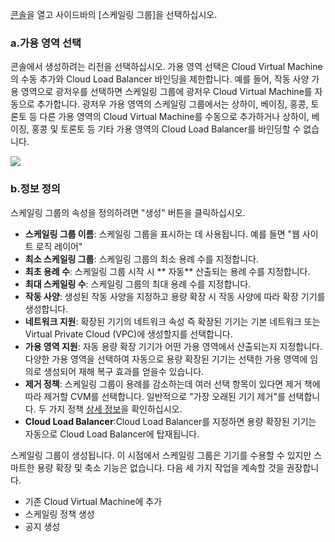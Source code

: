 [콘솔](https://console.cloud.tencent.com/autoscaling/config)을 열고 사이드바의 [스케일링 그룹]을 선택하십시오.

### a.가용 영역 선택

콘솔에서 생성하려는 리전을 선택하십시오. 가용 영역 선택은 Cloud Virtual Machine의 수동 추가와 Cloud Load Balancer 바인딩을 제한합니다. 예를 들어, 작동 사양 가용 영역으로 광저우를 선택하면 스케일링 그룹에 광저우 Cloud Virtual Machine를 자동으로 추가합니다. 광저우 가용 영역의 스케일링 그룹에서는 상하이, 베이징, 홍콩, 토론토 등 다른 가용 영역의 Cloud Virtual Machine를 수동으로 추가하거나 상하이, 베이징, 홍콩 및 토론토 등 기타 가용 영역의 Cloud Load Balancer를 바인딩할 수 없습니다.

![](https://mc.qcloudimg.com/static/img/9a39d87fa90f3ae5995073a6077b1057/1.jpg)

### b.정보 정의
스케일링 그룹의 속성을 정의하려면 "생성" 버튼을 클릭하십시오.

  - **스케일링 그룹 이름**: 스케일링 그룹을 표시하는 데 사용됩니다. 예를 들면 "웹 사이트 로직 레이어"
  - **최소 스케일링 그룹**: 스케일링 그룹의 최소 용례 수를 지정합니다.
  - **최초 용례 수**: 스케일링 그룹 시작 시 ** 자동** 산출되는 용례  수를 지정합니다.
  - **최대 스케일링 수**: 스케일링 그룹의 최대 용례 수를 지정합니다.
  - **작동 사양**: 생성된 작동 사양을 지정하고 용량 확장 시 작동 사양에 따라 확장 기기를 생성합니다.
  - **네트워크 지원**: 확장된 기기의 네트워크 속성 즉 확장된 기기는 기본 네트워크 또는 Virtual Private Cloud (VPC)에 생성할지를 선택합니다.
  - **가용 영역 지원**: 자동 용량 확장 기기가 어떤 가용 영역에서 산출되는지 지정합니다. 다양한 가용 영역을 선택하여 자동으로 용량 확장된 기기는 선택한 가용 영역에 임의로 생성되어 재해 복구 효과를 얻을수 있습니다.
  - **제거 정책**: 스케일링 그룹이 용례를 감소하는데 여러 선택 항목이 있다면 제거 책에 따라 제거할 CVM를 선택합니다. 일반적으로 "가장 오래된 기기 제거"를 선택합니다. 두 가지 정책 [상세 정보](https://intl.cloud.tencent.com/document/product/377/4166)을 확인하십시오.
  - **Cloud Load Balancer**:Cloud Load Balancer를 지정하면 용량 확장된 기기는 자동으로 Cloud Load Balancer에 탑재됩니다.

스케일링 그룹이 생성됩니다. 이 시점에서 스케일링 그룹은 기기를 수용할 수 있지만 스마트한 용량 확장 및 축소 기능은 없습니다. 다음 세 가지 작업을 계속할 것을 권장합니다.
 - 기존 Cloud Virtual Machine에 추가
 - 스케일링 정책 생성
 - 공지 생성
